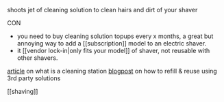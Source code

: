 shoots jet of cleaning solution to clean hairs and dirt of your shaver

CON
- you need to buy cleaning solution topups every x months, a great but annoying way to add a [[subscription]] model to an electric shaver.
- it [[vendor lock-in|only fits your model]] of shaver, not reusable with other shavers. 

[article](https://www.coolblue.de/en/advice/cleaning-station-electric-razor.html) on what is a cleaning station
[blogpost](https://shavercheck.com/braun-ccr-alternative/) on how to refill & reuse using 3rd party solutions

[[shaving]]